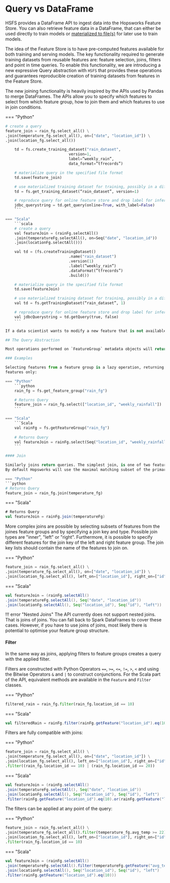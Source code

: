 # Query vs DataFrame

HSFS provides a DataFrame API to ingest data into the Hopsworks Feature Store. You can also retrieve feature data in a DataFrame, that can either be used directly to train models or [materialized to file(s)](training_dataset.md) for later use to train models.

The idea of the Feature Store is to have pre-computed features available for both training and serving models. The key functionality required to generate training datasets from reusable features are: feature selection, joins, filters and point in time queries. To enable this functionality, we are introducing a new expressive Query abstraction with `HSFS` that provides these operations and guarantees reproducible creation of training datasets from features in the Feature Store.

The new joining functionality is heavily inspired by the APIs used by Pandas to merge DataFrames. The APIs allow you to specify which features to select from which feature group, how to join them and which features to use in join conditions.

=== "Python"
```python
# create a query
feature_join = rain_fg.select_all() \
.join(temperature_fg.select_all(), on=["date", "location_id"]) \
.join(location_fg.select_all())

    td = fs.create_training_dataset("rain_dataset",
                            version=1,
                            label=”weekly_rain”,
                            data_format=”tfrecords”)

    # materialize query in the specified file format
    td.save(feature_join)

    # use materialized training dataset for training, possibly in a different environment
    td = fs.get_training_dataset(“rain_dataset”, version=1)

    # reproduce query for online feature store and drop label for inference
    jdbc_querystring = td.get_query(online=True, with_label=False)
    ```

=== "Scala"
    ```scala
    # create a query
    val featureJoin = (rainFg.selectAll()
    .join(temperatureFg.selectAll(), on=Seq("date", "location_id"))
    .join(locationFg.selectAll()))

    val td = (fs.createTrainingDataset()
                            .name("rain_dataset")
                            .version(1)
                            .label(”weekly_rain”)
                            .dataFormat(”tfrecords”)
                            .build())

    # materialize query in the specified file format
    td.save(featureJoin)

    # use materialized training dataset for training, possibly in a different environment
    val td = fs.getTrainingDataset(“rain_dataset”, 1)

    # reproduce query for online feature store and drop label for inference
    val jdbcQuerystring = td.getQuery(true, false)
    ```

If a data scientist wants to modify a new feature that is not available in the Feature Store, she can write code to compute the new feature (using existing features or external data) and ingest the new feature values into the Feature Store. If the new feature is based solely on existing feature values in the Feature Store, we call it a derived feature. The same HSFS APIs can be used to compute derived features as well as features using external data sources.

## The Query Abstraction

Most operations performed on `FeatureGroup` metadata objects will return a `Query` with the applied operation.

### Examples

Selecting features from a feature group is a lazy operation, returning a query with the selected
features only:

=== "Python"
    ```python
    rain_fg = fs.get_feature_group("rain_fg")

    # Returns Query
    feature_join = rain_fg.select(["location_id", "weekly_rainfall"])
    ```

=== "Scala"
    ```Scala
    val rainFg = fs.getFeatureGroup("rain_fg")
    
    # Returns Query
    val featureJoin = rainFg.select(Seq("location_id", "weekly_rainfall"))
    ```

#### Join

Similarly joins return queries. The simplest join, is one of two feature groups without specifying a join key or type.
By default Hopsworks will use the maximal matching subset of the primary key of the two feature groups as joining key, if not specified otherwise.

=== "Python"
```python
# Returns Query
feature_join = rain_fg.join(temperature_fg)
```

=== "Scala"
```Scala
# Returns Query
val featureJoin = rainFg.join(temperatureFg)
```
More complex joins are possible by selecting subsets of features from the joines feature groups and by specifying a join key and type.
Possible join types are "inner", "left" or "right". Furthermore, it is possible to specify different features for the join key of the left and right feature group.
The join key lists should contain the name of the features to join on.

=== "Python"
```python
feature_join = rain_fg.select_all() \
.join(temperature_fg.select_all(), on=["date", "location_id"]) \
.join(location_fg.select_all(), left_on=["location_id"], right_on=["id"], how="left")
```

=== "Scala"
```scala
val featureJoin = (rainFg.selectAll()
.join(temperatureFg.selectAll(), Seq("date", "location_id"))
.join(locationFg.selectAll(), Seq("location_id"), Seq("id"), "left"))
```

!!! error "Nested Joins"
The API currently does not support nested joins. That is joins of joins.
You can fall back to Spark DataFrames to cover these cases. However, if you have to use joins of joins, most likely
there is potential to optimise your feature group structure.

#### Filter

In the same way as joins, applying filters to feature groups creates a query with the applied filter.

Filters are constructed with Python Operators `==`, `>=`, `<=`, `!=`, `>`, `<` and using the Bitwise Operators `&` and `|` to construct conjunctions.
For the Scala part of the API, equivalent methods are available in the `Feature` and `Filter` classes.

=== "Python"
```python
filtered_rain = rain_fg.filter(rain_fg.location_id == 10)
```

=== "Scala"
```scala
val filteredRain = rainFg.filter(rainFg.getFeature("location_id").eq(10))
```

Filters are fully compatible with joins:

=== "Python"
```python
feature_join = rain_fg.select_all() \
.join(temperature_fg.select_all(), on=["date", "location_id"]) \
.join(location_fg.select_all(), left_on=["location_id"], right_on=["id"], how="left") \
.filter((rain_fg.location_id == 10) | (rain_fg.location_id == 20))
```

=== "Scala"
```scala
val featureJoin = (rainFg.selectAll()
.join(temperatureFg.selectAll(), Seq("date", "location_id"))
.join(locationFg.selectAll(), Seq("location_id"), Seq("id"), "left")
.filter(rainFg.getFeature("location_id").eq(10).or(rainFg.getFeature("location_id").eq(20))))
```

The filters can be applied at any point of the query:

=== "Python"
```python
feature_join = rain_fg.select_all() \
.join(temperature_fg.select_all().filter(temperature_fg.avg_temp >= 22), on=["date", "location_id"]) \
.join(location_fg.select_all(), left_on=["location_id"], right_on=["id"], how="left") \
.filter(rain_fg.location_id == 10)
```

=== "Scala"
```scala
val featureJoin = (rainFg.selectAll()
.join(temperatureFg.selectAll().filter(temperatureFg.getFeature("avg_temp").ge(22)), Seq("date", "location_id"))
.join(locationFg.selectAll(), Seq("location_id"), Seq("id"), "left")
.filter(rainFg.getFeature("location_id").eq(10)))
```